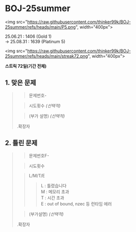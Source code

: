 # BOJ-25summer
<img src="https://raw.githubusercontent.com/thinker99k/BOJ-25summer/refs/heads/main/P5.png", width="400px">

25.06.21 : 1406 (Gold 1)\
-> 25.08.31 : 1639 (Platinum 5)

<img src="https://raw.githubusercontent.com/thinker99k/BOJ-25summer/refs/heads/main/streak72.png", width="400px">


**스트릭 72일(기간 전체)**


## 1. 맞은 문제
>> 문제번호-
>
>> 시도횟수 *(선택적)*
>
>> (부가 설명) *(선택적)*
>
> .확장자

## 2. 틀린 문제
>> 문제번호F-
>
>> 시도횟수
>
>> L/M/T/E
>>> L : 틀렸습니다\
>>>M : 메모리 초과\
>>>T : 시간 초과\
>>>E : out of bound, nzec 등 런타임 에러
>
>> (부가설명) *(선택적)*
>
>.확장자
